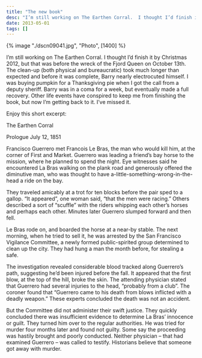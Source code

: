 ```yaml
---
title: "The new book"
desc: "I’m still working on The Earthen Corral.  I thought I’d finish it by Christmas 2012, but that was before the wreck of the Fjord Queen on October 13th. The clean-up (both physical and bureaucratic) took much longer than expected and before it was complete, Barry nearly electrocuted himself.  I was buying pumpkin for a Thanksgiving pie when I got the call from a deputy sheriff. Barry was in a coma for a week, but eventually made a full recovery.  Other life events have conspired to keep me from finishing the book, but now I’m getting back to it.  I’ve missed it."
date: 2013-05-01
tags: []
---
```


{% image "./dscn09041.jpg", "Photo", [1400] %}

I’m still working on The Earthen Corral. I thought I’d finish it by Christmas 2012, but that was before the wreck of the
Fjord Queen on October 13th. The clean-up (both physical and bureaucratic) took much longer than expected and before it
was complete, Barry nearly electrocuted himself. I was buying pumpkin for a Thanksgiving pie when I got the call from a
deputy sheriff. Barry was in a coma for a week, but eventually made a full recovery. Other life events have conspired to
keep me from finishing the book, but now I’m getting back to it. I’ve missed it.

Enjoy this short excerpt:

The Earthen Corral

Prologue July 12, 1851

Francisco Guerrero met Francois Le Bras, the man who would kill him, at the corner of First and Market. Guerrero was
leading a friend’s bay horse to the mission, where he planned to spend the night. Eye witnesses said he encountered La
Bras walking on the plank road and generously offered the diminutive man, who was thought to have
a-little-something-wrong-in-the-head a ride on the bay.

They traveled amicably at a trot for ten blocks before the pair sped to a gallop. “It appeared”, one woman said, “that
the men were racing.” Others described a sort of “scuffle” with the riders whipping each other’s horses and perhaps each
other. Minutes later Guerrero slumped forward and then fell.

Le Bras rode on, and boarded the horse at a near-by stable. The next morning, when he tried to sell it, he was arrested
by the San Francisco Vigilance Committee, a newly formed public-spirited group determined to clean up the city. They had
hung a man the month before, for stealing a safe.

The investigation revealed considerable blood tracked along Guerrero’s path, suggesting he’d been injured before the
fall. It appeared that the first blow, at the top of the hill, broke the skin. The attending physician stated that
Guerrero had several injuries to the head, “probably from a club”. The coroner found that “Guerrero came to his death
from blows inflicted with a deadly weapon.” These experts concluded the death was not an accident.

But the Committee did not administer their swift justice. They quickly concluded there was insufficient evidence to
determine La Bras’ innocence or guilt. They turned him over to the regular authorities. He was tried for murder four
months later and found not guilty. Some say the proceeding was hastily brought and poorly conducted. Neither physician –
that had examined Guerrero – was called to testify. Historians believe that someone got away with murder.
